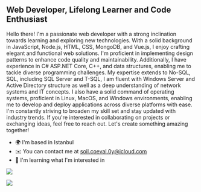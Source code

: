 Web Developer, Lifelong Learner and Code Enthusiast
------------------------------------

Hello there! I'm a passionate web developer with a strong inclination towards learning and exploring new technologies. With a solid background in JavaScript, Node.js, HTML, CSS, MongoDB, and Vue.js, I enjoy crafting elegant and functional web solutions. I'm proficient in implementing design patterns to enhance code quality and maintainability. Additionally, I have experience in C# ASP.NET Core, C++, and data structures, enabling me to tackle diverse programming challenges. My expertise extends to No-SQL, SQL, including SQL Server and T-SQL, I am fluent with Windows Server and Active Directory structure as well as a deep understanding of network systems and IT concepts. I also have a solid command of operating systems, proficient in Linux, MacOS, and Windows environments, enabling me to develop and deploy applications across diverse platforms with ease. I'm constantly striving to broaden my skill set and stay updated with industry trends. If you're interested in collaborating on projects or exchanging ideas, feel free to reach out. Let's create something amazing together!

* 🌍  I'm based in Istanbul
* ✉️  You can contact me at [soil.coeval.0y@icloud.com](mailto:soil.coeval.0y@icloud.com)
* 🧠  I'm learning what I'm interested in

<a href="http://www.github.com/ahmettzorlutuna"><img src="https://github-readme-stats.vercel.app/api?username=ahmettzorlutuna&show_icons=true&theme=dracula" /></a>

<a href="http://www.github.com/ahmettzorlutuna"><img src="https://arabam-blog.mncdn.com/wp-content/uploads/2022/01/paul14-e1549560007363.jpg" /></a>
